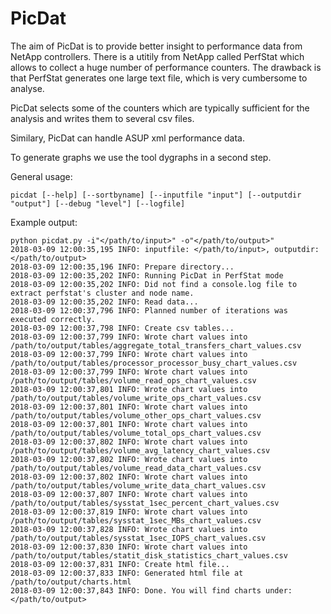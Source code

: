 # PicDat

The aim of PicDat is to provide better insight to performance data from NetApp
controllers. There is a utitily from NetApp called PerfStat which allows to
collect a huge number of performance counters. The drawback is that PerfStat
generates one large text file, which is very cumbersome to analyse. 

PicDat selects some of the counters which are typically sufficient for the 
analysis and writes them to several csv files. 

Similary, PicDat can handle ASUP xml performance data.

To generate graphs we use the tool dygraphs in a second step.


General usage:

````
picdat [--help] [--sortbyname] [--inputfile "input"] [--outputdir "output"] [--debug "level"] [--logfile]
````


Example output:

````
python picdat.py -i"</path/to/input>" -o"</path/to/output>" 
2018-03-09 12:00:35,195 INFO: inputfile: </path/to/input>, outputdir: </path/to/output>
2018-03-09 12:00:35,196 INFO: Prepare directory...
2018-03-09 12:00:35,202 INFO: Running PicDat in PerfStat mode
2018-03-09 12:00:35,202 INFO: Did not find a console.log file to extract perfstat's cluster and node name.
2018-03-09 12:00:35,202 INFO: Read data...
2018-03-09 12:00:37,796 INFO: Planned number of iterations was executed correctly.
2018-03-09 12:00:37,798 INFO: Create csv tables...
2018-03-09 12:00:37,799 INFO: Wrote chart values into /path/to/output/tables/aggregate_total_transfers_chart_values.csv
2018-03-09 12:00:37,799 INFO: Wrote chart values into /path/to/output/tables/processor_processor_busy_chart_values.csv
2018-03-09 12:00:37,799 INFO: Wrote chart values into /path/to/output/tables/volume_read_ops_chart_values.csv
2018-03-09 12:00:37,801 INFO: Wrote chart values into /path/to/output/tables/volume_write_ops_chart_values.csv
2018-03-09 12:00:37,801 INFO: Wrote chart values into /path/to/output/tables/volume_other_ops_chart_values.csv
2018-03-09 12:00:37,801 INFO: Wrote chart values into /path/to/output/tables/volume_total_ops_chart_values.csv
2018-03-09 12:00:37,802 INFO: Wrote chart values into /path/to/output/tables/volume_avg_latency_chart_values.csv
2018-03-09 12:00:37,802 INFO: Wrote chart values into /path/to/output/tables/volume_read_data_chart_values.csv
2018-03-09 12:00:37,802 INFO: Wrote chart values into /path/to/output/tables/volume_write_data_chart_values.csv
2018-03-09 12:00:37,807 INFO: Wrote chart values into /path/to/output/tables/sysstat_1sec_percent_chart_values.csv
2018-03-09 12:00:37,819 INFO: Wrote chart values into /path/to/output/tables/sysstat_1sec_MBs_chart_values.csv
2018-03-09 12:00:37,828 INFO: Wrote chart values into /path/to/output/tables/sysstat_1sec_IOPS_chart_values.csv
2018-03-09 12:00:37,830 INFO: Wrote chart values into /path/to/output/tables/statit_disk_statistics_chart_values.csv
2018-03-09 12:00:37,831 INFO: Create html file...
2018-03-09 12:00:37,833 INFO: Generated html file at /path/to/output/charts.html
2018-03-09 12:00:37,843 INFO: Done. You will find charts under: </path/to/output>
````
